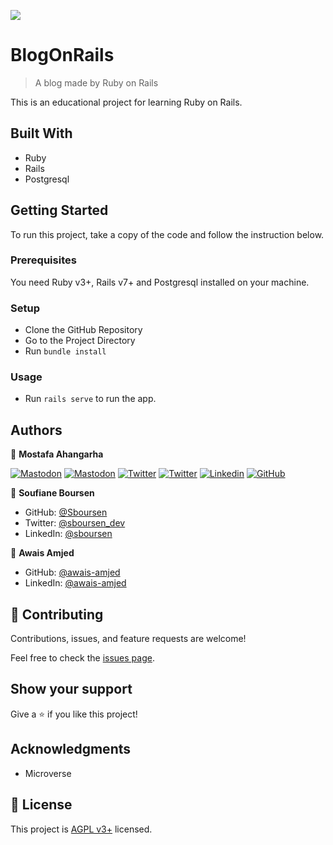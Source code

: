 ![](https://img.shields.io/badge/Microverse-blueviolet)

# BlogOnRails

> A blog made by Ruby on Rails

This is an educational project for learning Ruby on Rails.

## Built With

- Ruby
- Rails
- Postgresql

## Getting Started

To run this project, take a copy of the code and follow the instruction below.

### Prerequisites

You need Ruby v3+, Rails v7+ and Postgresql installed on your machine.

### Setup

- Clone the GitHub Repository
- Go to the Project Directory
- Run `bundle install`

### Usage

- Run `rails serve` to run the app.

## Authors

👤 **Mostafa Ahangarha**

[![Mastodon](https://img.shields.io/badge/Dev-@ahangarha@hackers.town-555?style=flat-square&logo=mastodon&logoColor=eee&labelColor=blue)](https://hackers.town/@ahangarha)
[![Mastodon](https://img.shields.io/badge/Personal-@ahangarha@mas.to-555?style=flat-square&logo=mastodon&logoColor=eee&labelColor=blue)](https://mas.to/@ahangarha)
[![Twitter](https://img.shields.io/badge/Dev-@ahangarha__dev-555?style=flat-square&logo=Twitter&logoColor=eee&labelColor=blue)](https://twitter.com/ahangarha_dev)
[![Twitter](https://img.shields.io/badge/Personal-@ahangarha-555?style=flat-square&logo=Twitter&logoColor=eee&labelColor=blue)](https://twitter.com/ahangarha)
[![Linkedin](https://img.shields.io/badge/-ahangarha-555?style=flat-square&logo=Linkedin&logoColor=eee&labelColor=blue)](https://www.linkedin.com/in/ahangarha/)
[![GitHub](https://img.shields.io/badge/-ahangarha-555?style=flat-square&logo=GitHub&logoColor=eee&labelColor=000)](https://www.github.com/ahangarha/)

👤 **Soufiane Boursen**

- GitHub: [@Sboursen](https://github.com/Sboursen)
- Twitter: [@sboursen_dev](https://twitter.com/sboursen_dev)
- LinkedIn: [@sboursen](https://linkedin.com/in/sboursen)

👤 **Awais Amjed**

- GitHub: [@awais-amjed](https://github.com/awais-amjed)
- LinkedIn: [@awais-amjed](https://www.linkedin.com/in/awais-amjed/)

## 🤝 Contributing

Contributions, issues, and feature requests are welcome!

Feel free to check the [issues page](../../issues/).

## Show your support

Give a ⭐️ if you like this project!

## Acknowledgments

- Microverse

## 📝 License

This project is [AGPL v3+](./LICENSE) licensed.
